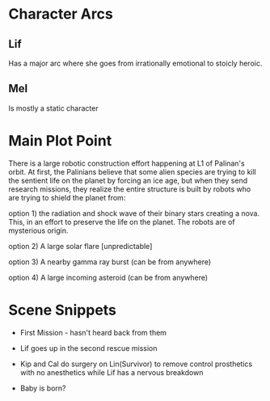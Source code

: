 # Character Arcs

## Lif

Has a major arc where she goes from irrationally emotional to stoicly heroic.

## Mel

Is mostly a static character


# Main Plot Point

There is a large robotic construction effort happening at L1 of Palinan's orbit. At first, the Palinians believe that some alien species are trying to kill the sentient life on the planet by forcing an ice age, but when they send research missions, they realize the entire structure is built by robots who are trying to shield the planet from:

option 1) the radiation and shock wave of their binary stars creating a nova. This, in an effort to preserve the life on the planet. The robots are of mysterious origin.

option 2) A large solar flare [unpredictable]

option 3) A nearby gamma ray burst (can be from anywhere)

option 4) A large incoming asteroid (can be from anywhere)



# Scene Snippets

- First Mission - hasn't heard back from them

- Lif goes up in the second rescue mission

- Kip and Cal do surgery on Lin(Survivor) to remove control prosthetics with no anesthetics while Lif has a nervous breakdown

- Baby is born?
